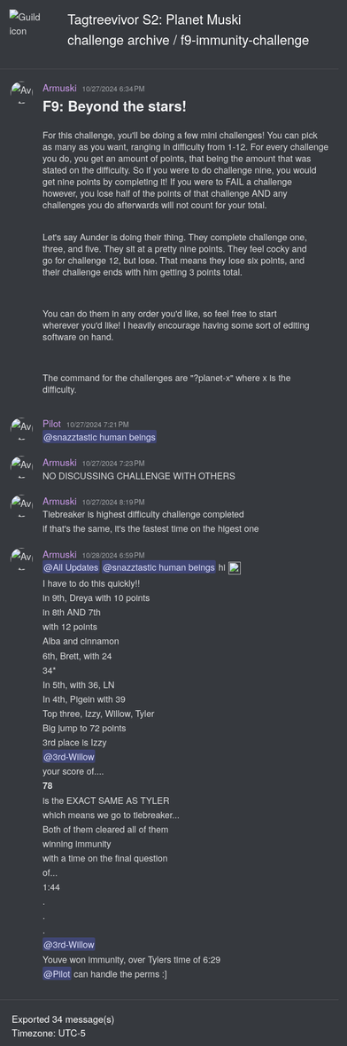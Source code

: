 <!DOCTYPE html><html lang=en><head><title>Tagtreevivor S2: Planet Muski - f9-immunity-challenge</title><meta charset=utf-8><meta name=viewport content="width=device-width"><style>@font-face{src:url("https://cdn.jsdelivr.net/gh/Tyrrrz/DiscordFonts@master/ggsans-normal-400.woff2");font-family:gg sans;font-weight:400;font-style:normal}@font-face{src:url("https://cdn.jsdelivr.net/gh/Tyrrrz/DiscordFonts@master/ggsans-normal-500.woff2");font-family:gg sans;font-weight:500;font-style:normal}@font-face{src:url("https://cdn.jsdelivr.net/gh/Tyrrrz/DiscordFonts@master/ggsans-normal-600.woff2");font-family:gg sans;font-weight:600;font-style:normal}@font-face{src:url("https://cdn.jsdelivr.net/gh/Tyrrrz/DiscordFonts@master/ggsans-normal-700.woff2");font-family:gg sans;font-weight:700;font-style:normal}@font-face{src:url("https://cdn.jsdelivr.net/gh/Tyrrrz/DiscordFonts@master/ggsans-normal-800.woff2");font-family:gg sans;font-weight:800;font-style:normal}@font-face{src:url("https://cdn.jsdelivr.net/gh/Tyrrrz/DiscordFonts@master/ggsans-italic-400.woff2");font-family:gg sans;font-weight:400;font-style:italic}@font-face{src:url("https://cdn.jsdelivr.net/gh/Tyrrrz/DiscordFonts@master/ggsans-italic-500.woff2");font-family:gg sans;font-weight:500;font-style:italic}@font-face{src:url("https://cdn.jsdelivr.net/gh/Tyrrrz/DiscordFonts@master/ggsans-italic-600.woff2");font-family:gg sans;font-weight:600;font-style:italic}@font-face{src:url("https://cdn.jsdelivr.net/gh/Tyrrrz/DiscordFonts@master/ggsans-italic-700.woff2");font-family:gg sans;font-weight:700;font-style:italic}@font-face{src:url("https://cdn.jsdelivr.net/gh/Tyrrrz/DiscordFonts@master/ggsans-italic-800.woff2");font-family:gg sans;font-weight:800;font-style:italic}html,body{margin:0;padding:0;background-color:#36393e;color:#dcddde;font-family:"gg sans","Helvetica Neue",Helvetica,Arial,sans-serif;font-size:17px;font-weight:400;scroll-behavior:smooth}a{color:#00aff4;text-decoration:none}a:hover{text-decoration:underline}img{object-fit:contain;image-rendering:high-quality;image-rendering:-webkit-optimize-contrast}.preamble{display:grid;grid-template-columns:auto 1fr;max-width:100%;padding:1rem}.preamble__guild-icon-container{grid-column:1}.preamble__guild-icon{max-width:88px;max-height:88px}.preamble__entries-container{grid-column:2;margin-left:1rem}.preamble__entry{margin-bottom:0.15rem;color:#ffffff;font-size:1.4rem}.preamble__entry--small{font-size:1rem}.chatlog{padding:1rem 0;width:100%;border-top:1px solid rgba(255,255,255,0.1);border-bottom:1px solid rgba(255,255,255,0.1)}.chatlog__message-group{margin-bottom:1rem}.chatlog__message-container{background-color:transparent;transition:background-color 1s ease}.chatlog__message-container--highlighted{background-color:rgba(114,137,218,0.2)}.chatlog__message-container--pinned{background-color:rgba(249,168,37,0.05)}.chatlog__message{display:grid;grid-template-columns:auto 1fr;padding:0.15rem 0;direction:ltr;unicode-bidi:bidi-override}.chatlog__message:hover{background-color:#32353b}.chatlog__message:hover .chatlog__short-timestamp{display:block}.chatlog__message-aside{grid-column:1;width:72px;padding:0.15rem 0.15rem 0 0.15rem;text-align:center}.chatlog__reply-symbol{height:10px;margin:6px 4px 4px 36px;border-left:2px solid #4f545c;border-top:2px solid #4f545c;border-radius:8px 0 0 0}.chatlog__avatar{width:40px;height:40px;border-radius:50%}.chatlog__short-timestamp{display:none;color:#a3a6aa;font-size:0.75rem;font-weight:500;direction:ltr;unicode-bidi:bidi-override}.chatlog__message-primary{grid-column:2;min-width:0}.chatlog__reply{display:flex;margin-bottom:0.15rem;align-items:center;color:#b5b6b8;font-size:0.875rem;white-space:nowrap;overflow:hidden;text-overflow:ellipsis}.chatlog__reply-avatar{width:16px;height:16px;margin-right:0.25rem;border-radius:50%}.chatlog__reply-author{margin-right:0.3rem;font-weight:600}.chatlog__reply-content{overflow:hidden;text-overflow:ellipsis}.chatlog__reply-link{cursor:pointer}.chatlog__reply-link *{display:inline;pointer-events:none}.chatlog__reply-link .chatlog__markdown-quote{display:inline}.chatlog__reply-link .chatlog__markdown-pre{display:inline}.chatlog__reply-link:hover{color:#ffffff}.chatlog__reply-link:hover *:not(.chatlog__markdown-spoiler){color:inherit}.chatlog__reply-edited-timestamp{margin-left:0.25rem;color:#a3a6aa;font-size:0.75rem;font-weight:500;direction:ltr;unicode-bidi:bidi-override}.chatlog__system-notification-icon{width:18px;height:18px}.chatlog__system-notification-author{font-weight:500;color:#ffffff}.chatlog__system-notification-content{color:#96989d}.chatlog__system-notification-link{font-weight:500;color:#ffffff}.chatlog__system-notification-timestamp{margin-left:0.3rem;color:#a3a6aa;font-size:0.75rem;font-weight:500;direction:ltr;unicode-bidi:bidi-override}.chatlog__system-notification-timestamp a{color:inherit}.chatlog__header{margin-bottom:0.1rem}.chatlog__author{font-weight:500;color:#ffffff}.chatlog__author-tag{position:relative;top:-0.1rem;margin-left:0.3rem;padding:0.05rem 0.3rem;border-radius:3px;background-color:#5865F2;color:#ffffff;font-size:0.625rem;font-weight:500;line-height:1.3}.chatlog__timestamp{margin-left:0.3rem;color:#a3a6aa;font-size:0.75rem;font-weight:500;direction:ltr;unicode-bidi:bidi-override}.chatlog__timestamp a{color:inherit}.chatlog__content{padding-right:1rem;font-size:0.95rem;word-wrap:break-word}.chatlog__edited-timestamp{margin-left:0.15rem;color:#a3a6aa;font-size:0.75rem;font-weight:500}.chatlog__attachment{position:relative;width:fit-content;margin-top:0.3rem;border-radius:3px;overflow:hidden}.chatlog__attachment--hidden{cursor:pointer;box-shadow:0 0 1px 1px rgba(0,0,0,0.1)}.chatlog__attachment--hidden *{pointer-events:none}.chatlog__attachment-spoiler-caption{display:none;position:absolute;left:50%;top:50%;z-index:999;padding:0.4rem 0.8rem;border-radius:20px;transform:translate(-50%,-50%);background-color:rgba(0,0,0,0.9);color:#dcddde;font-size:0.9rem;font-weight:600;letter-spacing:0.05rem}.chatlog__attachment--hidden .chatlog__attachment-spoiler-caption{display:block}.chatlog__attachment--hidden:hover .chatlog__attachment-spoiler-caption{color:#fff}.chatlog__attachment-media{max-width:45vw;max-height:500px;vertical-align:top;border-radius:3px}.chatlog__attachment--hidden .chatlog__attachment-media{filter:blur(44px)}.chatlog__attachment-generic{max-width:520px;width:100%;height:40px;padding:10px;border:1px solid #292b2f;border-radius:3px;background-color:#2f3136;overflow:hidden}.chatlog__attachment--hidden .chatlog__attachment-generic{filter:blur(44px)}.chatlog__attachment-generic-icon{float:left;width:30px;height:100%;margin-right:10px}.chatlog__attachment-generic-size{color:#72767d;font-size:12px}.chatlog__attachment-generic-name{overflow:hidden;white-space:nowrap;text-overflow:ellipsis}.chatlog__embed{display:flex;margin-top:0.3rem;max-width:520px}.chatlog__embed-color-pill{flex-shrink:0;width:0.25rem;border-top-left-radius:3px;border-bottom-left-radius:3px}.chatlog__embed-color-pill--default{background-color:#202225}.chatlog__embed-content-container{display:flex;flex-direction:column;padding:0.5rem 0.6rem;border:1px solid rgba(46,48,54,0.6);border-top-right-radius:3px;border-bottom-right-radius:3px;background-color:rgba(46,48,54,0.3)}.chatlog__embed-content{display:flex;width:100%}.chatlog__embed-text{flex:1}.chatlog__embed-author-container{display:flex;margin-bottom:0.5rem;align-items:center}.chatlog__embed-author-icon{width:20px;height:20px;margin-right:0.5rem;border-radius:50%}.chatlog__embed-author{color:#ffffff;font-size:0.875rem;font-weight:600;direction:ltr;unicode-bidi:bidi-override}.chatlog__embed-author-link{color:#ffffff}.chatlog__embed-title{margin-bottom:0.5rem;color:#ffffff;font-size:0.875rem;font-weight:600}.chatlog__embed-description{color:#dcddde;font-weight:500;font-size:0.85rem}.chatlog__embed-fields{display:flex;flex-wrap:wrap;gap:0 0.5rem}.chatlog__embed-field{flex:0;min-width:100%;max-width:506px;padding-top:0.6rem;font-size:0.875rem}.chatlog__embed-field--inline{flex:1;flex-basis:auto;min-width:50px}.chatlog__embed-field-name{margin-bottom:0.2rem;color:#ffffff;font-weight:600}.chatlog__embed-field-value{color:#dcddde;font-weight:500}.chatlog__embed-thumbnail{flex:0;max-width:80px;max-height:80px;margin-left:1.2rem;border-radius:3px}.chatlog__embed-images{display:grid;margin-top:0.6rem;grid-template-columns:repeat(2,1fr);gap:0.25rem}.chatlog__embed-images--single{display:block}.chatlog__embed-image{object-fit:cover;object-position:center;max-width:500px;max-height:400px;width:100%;height:100%;border-radius:3px}.chatlog__embed-footer{margin-top:0.6rem;color:#dcddde}.chatlog__embed-footer-icon{width:20px;height:20px;margin-right:0.2rem;border-radius:50%;vertical-align:middle}.chatlog__embed-footer-text{vertical-align:middle;font-size:0.75rem;font-weight:500}.chatlog__embed-invite-container{min-width:320px;padding:0.6rem 0.7rem;border:1px solid rgba(46,48,54,0.6);border-radius:3px;background-color:rgba(46,48,54,0.3)}.chatlog__embed-invite-title{margin:0 0 0.8rem 0;color:#b9bbbe;font-size:0.75rem;font-weight:700;text-transform:uppercase}.chatlog__embed-invite{display:flex}.chatlog__embed-invite-guild-icon{width:50px;height:50px;border-radius:0.85rem}.chatlog__embed-invite-info{margin-left:1rem}.chatlog__embed-invite-guild-name{color:#ffffff;font-weight:600}.chatlog__embed-invite-guild-name a{color:inherit}.chatlog__embed-invite-channel-icon{width:18px;height:18px;vertical-align:bottom}.chatlog__embed-invite-channel-name{font-size:0.9rem;font-weight:600}.chatlog__embed-generic-image{object-fit:contain;object-position:left;max-width:45vw;max-height:500px;vertical-align:top;border-radius:3px}.chatlog__embed-generic-video{object-fit:contain;object-position:left;max-width:45vw;max-height:500px;vertical-align:top;border-radius:3px}.chatlog__embed-generic-gifv{object-fit:contain;object-position:left;max-width:45vw;max-height:500px;vertical-align:top;border-radius:3px}.chatlog__embed-spotify{border:0}.chatlog__embed-twitch{border:0}.chatlog__embed-youtube-container{margin-top:0.6rem}.chatlog__embed-youtube{border:0;border-radius:3px}.chatlog__sticker{width:180px;height:180px}.chatlog__sticker--media{max-width:100%;max-height:100%}.chatlog__reactions{display:flex}.chatlog__reaction{display:flex;margin:0.35rem 0.1rem 0.1rem 0;padding:0.125rem 0.375rem;border:1px solid transparent;border-radius:8px;background-color:#2f3136;align-items:center}.chatlog__reaction:hover{border:1px solid hsla(0,0%,100%,.2);background-color:transparent}.chatlog__reaction-count{min-width:9px;margin-left:0.35rem;color:#b9bbbe;font-size:0.875rem}.chatlog__reaction:hover .chatlog__reaction-count{color:#dcddde}.chatlog__markdown{max-width:100%;line-height:1.3;overflow-wrap:break-word}.chatlog__markdown h1{margin:1rem 0 0.5rem;color:#f2f3f5;font-size:1.5rem;line-height:1}.chatlog__markdown h2{margin:1rem 0 0.5rem;color:#f2f3f5;font-size:1.25rem;line-height:1}.chatlog__markdown h3{margin:1rem 0 0.5rem;color:#f2f3f5;font-size:1rem;line-height:1}.chatlog__markdown h1:first-child,h2:first-child,h3:first-child{margin-top:0.5rem}.chatlog__markdown ul,ol{margin:0 0 0 1rem;padding:0}.chatlog__markdown-preserve{white-space:pre-wrap}.chatlog__markdown-spoiler{background-color:rgba(255,255,255,0.1);padding:0 2px;border-radius:3px}.chatlog__markdown-spoiler--hidden{cursor:pointer;background-color:#202225;color:rgba(0,0,0,0)}.chatlog__markdown-spoiler--hidden:hover{background-color:rgba(32,34,37,0.8)}.chatlog__markdown-spoiler--hidden::selection{color:rgba(0,0,0,0)}.chatlog__markdown-quote{display:flex;margin:0.05rem 0}.chatlog__markdown-quote-border{margin-right:0.5rem;border:2px solid #4f545c;border-radius:3px}.chatlog__markdown-pre{background-color:#2f3136;font-family:"Consolas","Courier New",Courier,monospace;font-size:0.85rem;text-decoration:inherit}.chatlog__markdown-pre--multiline{display:block;margin-top:0.25rem;padding:0.5rem;border:2px solid #282b30;border-radius:5px;color:#b9bbbe}.chatlog__markdown-pre--multiline.hljs{background-color:#2f3136;color:#b9bbbe}.chatlog__markdown-pre--inline{display:inline-block;padding:2px;border-radius:3px}.chatlog__markdown-mention{border-radius:3px;padding:0 2px;background-color:rgba(88,101,242,.3);color:#dee0fc;font-weight:500}.chatlog__markdown-mention:hover{background-color:#5865f2;color:#ffffff}.chatlog__markdown-timestamp{background-color:rgba(255,255,255,0.1);padding:0 2px;border-radius:3px}.chatlog__emoji{width:1.325rem;height:1.325rem;margin:0 0.06rem;vertical-align:-0.4rem}.chatlog__emoji--small{width:1rem;height:1rem}.chatlog__emoji--large{width:2.8rem;height:2.8rem}.postamble{padding:1.25rem}.postamble__entry{color:#ffffff}</style><link rel=stylesheet href=https://cdnjs.cloudflare.com/ajax/libs/highlight.js/9.15.6/styles/solarized-dark.min.css><script src=https://cdnjs.cloudflare.com/ajax/libs/highlight.js/9.15.6/highlight.min.js></script><script>document.addEventListener('DOMContentLoaded',()=>{document.querySelectorAll('.chatlog__markdown-pre--multiline').forEach(e=>hljs.highlightBlock(e));});</script><script src=https://cdnjs.cloudflare.com/ajax/libs/lottie-web/5.8.1/lottie.min.js></script><script>document.addEventListener('DOMContentLoaded',()=>{document.querySelectorAll('.chatlog__sticker--media[data-source]').forEach(e=>{const anim=lottie.loadAnimation({container:e,renderer:'svg',loop:true,autoplay:true,path:e.getAttribute('data-source')});anim.addEventListener('data_failed',()=>e.innerHTML='<strong>[Sticker cannot be rendered]</strong>');});});</script><script>function scrollToMessage(event,id){const element=document.getElementById('chatlog__message-container-'+id);if(!element)
return;event.preventDefault();element.classList.add('chatlog__message-container--highlighted');window.scrollTo({top:element.getBoundingClientRect().top-document.body.getBoundingClientRect().top-(window.innerHeight/2),behavior:'smooth'});window.setTimeout(()=>element.classList.remove('chatlog__message-container--highlighted'),2000);}
function showSpoiler(event,element){if(!element)
return;if(element.classList.contains('chatlog__attachment--hidden')){event.preventDefault();element.classList.remove('chatlog__attachment--hidden');}
if(element.classList.contains('chatlog__markdown-spoiler--hidden')){event.preventDefault();element.classList.remove('chatlog__markdown-spoiler--hidden');}}</script><svg style=display:none xmlns=http://www.w3.org/2000/svg><defs><symbol id=attachment-icon viewBox="0 0 720 960"><path fill=#f4f5fb d=M50,935a25,25,0,0,1-25-25V50A25,25,0,0,1,50,25H519.6L695,201.32V910a25,25,0,0,1-25,25Z /><path fill=#7789c4 d=M509.21,50,670,211.63V910H50V50H509.21M530,0H50A50,50,0,0,0,0,50V910a50,50,0,0,0,50,50H670a50,50,0,0,0,50-50h0V191Z /><path fill=#f4f5fb d=M530,215a25,25,0,0,1-25-25V50a25,25,0,0,1,16.23-23.41L693.41,198.77A25,25,0,0,1,670,215Z /><path fill=#7789c4 d=M530,70.71,649.29,190H530V70.71M530,0a50,50,0,0,0-50,50V190a50,50,0,0,0,50,50H670a50,50,0,0,0,50-50Z /></symbol><symbol id=join-icon viewBox="0 0 18 18"><path fill=#3ba55c d="m0 8h14.2l-3.6-3.6 1.4-1.4 6 6-6 6-1.4-1.4 3.6-3.6h-14.2" /></symbol><symbol id=leave-icon viewBox="0 0 18 18"><path fill=#ed4245 d="m3.8 8 3.6-3.6-1.4-1.4-6 6 6 6 1.4-1.4-3.6-3.6h14.2v-2" /></symbol><symbol id=call-icon viewBox="0 0 18 18"><path fill=#3ba55c fill-rule=evenodd d="M17.7163041 15.36645368c-.0190957.02699568-1.9039523 2.6680735-2.9957762 2.63320406-3.0676659-.09785935-6.6733809-3.07188394-9.15694343-5.548738C3.08002193 9.9740657.09772497 6.3791404 0 3.3061316v-.024746C0 2.2060575 2.61386252.3152347 2.64082114.2972376c.7110335-.4971705 1.4917101-.3149497 1.80959713.1372281.19320342.2744561 2.19712724 3.2811005 2.42290565 3.6489167.09884826.1608492.14714912.3554431.14714912.5702838 0 .2744561-.07975258.5770327-.23701117.8751101-.1527655.2902036-.65262318 1.1664385-.89862055 1.594995.2673396.3768148.94804468 1.26429792 2.351016 2.66357424 1.39173858 1.39027775 2.28923588 2.07641807 2.67002628 2.34187563.4302146-.2452108 1.3086162-.74238132 1.5972981-.89423205.5447887-.28682915 1.0907006-.31944893 1.4568885-.08661115.3459689.2182151 3.3383754 2.21027167 3.6225641 2.41611376.2695862.19234426.4144887.5399137.4144887.91672846 0 .2969525-.089862.61190215-.2808189.88523346" /></symbol><symbol id=pencil-icon viewBox="0 0 18 18"><path fill=#99aab5 d="m0 14.25v3.75h3.75l11.06-11.06-3.75-3.75zm17.71-10.21c.39-.39.39-1.02 0-1.41l-2.34-2.34c-.39-.39-1.02-.39-1.41 0l-1.83 1.83 3.75 3.75z" /></symbol><symbol id=pin-icon viewBox="0 0 18 18"><path fill=#b9bbbe d="m16.908 8.39684-8.29587-8.295827-1.18584 1.184157 1.18584 1.18584-4.14834 4.1475v.00167l-1.18583-1.18583-1.185 1.18583 3.55583 3.55502-4.740831 4.74 1.185001 1.185 4.74083-4.74 3.55581 3.555 1.185-1.185-1.185-1.185 4.1475-4.14836h.0009l1.185 1.185z" /></symbol><symbol id=channel-icon viewBox="0 0 24 24"><path fill=#b9bbbe d="M5.88657 21C5.57547 21 5.3399 20.7189 5.39427 20.4126L6.00001 17H2.59511C2.28449 17 2.04905 16.7198 2.10259 16.4138L2.27759 15.4138C2.31946 15.1746 2.52722 15 2.77011 15H6.35001L7.41001 9H4.00511C3.69449 9 3.45905 8.71977 3.51259 8.41381L3.68759 7.41381C3.72946 7.17456 3.93722 7 4.18011 7H7.76001L8.39677 3.41262C8.43914 3.17391 8.64664 3 8.88907 3H9.87344C10.1845 3 10.4201 3.28107 10.3657 3.58738L9.76001 7H15.76L16.3968 3.41262C16.4391 3.17391 16.6466 3 16.8891 3H17.8734C18.1845 3 18.4201 3.28107 18.3657 3.58738L17.76 7H21.1649C21.4755 7 21.711 7.28023 21.6574 7.58619L21.4824 8.58619C21.4406 8.82544 21.2328 9 20.9899 9H17.41L16.35 15H19.7549C20.0655 15 20.301 15.2802 20.2474 15.5862L20.0724 16.5862C20.0306 16.8254 19.8228 17 19.5799 17H16L15.3632 20.5874C15.3209 20.8261 15.1134 21 14.8709 21H13.8866C13.5755 21 13.3399 20.7189 13.3943 20.4126L14 17H8.00001L7.36325 20.5874C7.32088 20.8261 7.11337 21 6.87094 21H5.88657ZM9.41045 9L8.35045 15H14.3504L15.4104 9H9.41045Z" /></symbol><symbol id=thread-icon viewBox="0 0 24 24"><path fill=#b9bbbe d="M5.43309 21C5.35842 21 5.30189 20.9325 5.31494 20.859L5.99991 17H2.14274C2.06819 17 2.01168 16.9327 2.02453 16.8593L2.33253 15.0993C2.34258 15.0419 2.39244 15 2.45074 15H6.34991L7.40991 9H3.55274C3.47819 9 3.42168 8.93274 3.43453 8.85931L3.74253 7.09931C3.75258 7.04189 3.80244 7 3.86074 7H7.75991L8.45234 3.09903C8.46251 3.04174 8.51231 3 8.57049 3H10.3267C10.4014 3 10.4579 3.06746 10.4449 3.14097L9.75991 7H15.7599L16.4523 3.09903C16.4625 3.04174 16.5123 3 16.5705 3H18.3267C18.4014 3 18.4579 3.06746 18.4449 3.14097L17.7599 7H21.6171C21.6916 7 21.7481 7.06725 21.7353 7.14069L21.4273 8.90069C21.4172 8.95811 21.3674 9 21.3091 9H17.4099L17.0495 11.04H15.05L15.4104 9H9.41035L8.35035 15H10.5599V17H7.99991L7.30749 20.901C7.29732 20.9583 7.24752 21 7.18934 21H5.43309Z" /><path fill=#b9bbbe d="M13.4399 12.96C12.9097 12.96 12.4799 13.3898 12.4799 13.92V20.2213C12.4799 20.7515 12.9097 21.1813 13.4399 21.1813H14.3999C14.5325 21.1813 14.6399 21.2887 14.6399 21.4213V23.4597C14.6399 23.6677 14.8865 23.7773 15.0408 23.6378L17.4858 21.4289C17.6622 21.2695 17.8916 21.1813 18.1294 21.1813H22.5599C23.0901 21.1813 23.5199 20.7515 23.5199 20.2213V13.92C23.5199 13.3898 23.0901 12.96 22.5599 12.96H13.4399Z" /></symbol></defs></svg><body><div class=preamble><div class=preamble__guild-icon-container><img class=preamble__guild-icon src="https://cdn.discordapp.com/icons/1213267992494739516/08b7b631f2b59f5672a3fd2aa744e124.png?size=512" alt="Guild icon" loading=lazy></div><div class=preamble__entries-container><div class=preamble__entry>Tagtreevivor S2: Planet Muski</div><div class=preamble__entry>challenge archive / f9-immunity-challenge</div></div></div>
<div class="chatlog">

<div class=chatlog__message-group><div id=chatlog__message-container-1300226227646365788 class=chatlog__message-container data-message-id=1300226227646365788><div class=chatlog__message><div class=chatlog__message-aside><img class=chatlog__avatar src="https://cdn.discordapp.com/avatars/513408232975499266/b0b5edcb4cc2d3f13d1bc657eec88084.png?size=512" alt=Avatar loading=lazy></div><div class=chatlog__message-primary><div class=chatlog__header><span class=chatlog__author style=color:rgb(204,154,235) title=lordlockedplock data-user-id=513408232975499266>Armuski</span> <span class=chatlog__timestamp title="Sunday, October 27, 2024 6:34 PM"><a href=#chatlog__message-container-1300226227646365788>10/27/2024 6:34 PM</a></span></div><div class="chatlog__content chatlog__markdown"><span class=chatlog__markdown-preserve><h1>F9: Beyond the stars!</h1>
For this challenge, you&#39;ll be doing a few mini challenges! You can pick as many as you want, ranging in difficulty from 1-12. For every challenge you do, you get an amount of points, that being the amount that was stated on the difficulty. So if you were to do challenge nine, you would get nine points by completing it! If you were to FAIL a challenge however, you lose half of the points of that challenge AND any challenges you do afterwards will not count for your total. 

Let&#39;s say Aunder is doing their thing. They complete challenge one, three, and five. They sit at a pretty nine points. They feel cocky and go for challenge 12, but lose. That means they lose six points, and their challenge ends with him getting 3 points total. 

You can do them in any order you&#39;d like, so feel free to start wherever you&#39;d like! I heavily encourage having some sort of editing software on hand. 

The command for the challenges are &quot;?planet-x&quot; where x is the difficulty.</span></div></div></div></div></div>
<div class=chatlog__message-group><div id=chatlog__message-container-1300237870623363093 class=chatlog__message-container data-message-id=1300237870623363093><div class=chatlog__message><div class=chatlog__message-aside><img class=chatlog__avatar src="https://cdn.discordapp.com/avatars/275404326867042304/672aff53b90106bb4d8e6342321fb3b8.png?size=512" alt=Avatar loading=lazy></div><div class=chatlog__message-primary><div class=chatlog__header><span class=chatlog__author style=color:rgb(204,154,235) title=u5sus data-user-id=275404326867042304>Pilot</span> <span class=chatlog__timestamp title="Sunday, October 27, 2024 7:21 PM"><a href=#chatlog__message-container-1300237870623363093>10/27/2024 7:21 PM</a></span></div><div class="chatlog__content chatlog__markdown"><span class=chatlog__markdown-preserve><span class="chatlog__markdown-mention" style="">@snazztastic human beings</span></span></div></div></div></div></div>
<div class=chatlog__message-group><div id=chatlog__message-container-1300238519901356104 class=chatlog__message-container data-message-id=1300238519901356104><div class=chatlog__message><div class=chatlog__message-aside><img class=chatlog__avatar src="https://cdn.discordapp.com/avatars/513408232975499266/b0b5edcb4cc2d3f13d1bc657eec88084.png?size=512" alt=Avatar loading=lazy></div><div class=chatlog__message-primary><div class=chatlog__header><span class=chatlog__author style=color:rgb(204,154,235) title=lordlockedplock data-user-id=513408232975499266>Armuski</span> <span class=chatlog__timestamp title="Sunday, October 27, 2024 7:23 PM"><a href=#chatlog__message-container-1300238519901356104>10/27/2024 7:23 PM</a></span></div><div class="chatlog__content chatlog__markdown"><span class=chatlog__markdown-preserve>NO DISCUSSING CHALLENGE WITH OTHERS</span></div></div></div></div></div>
<div class=chatlog__message-group><div id=chatlog__message-container-1300252621746995302 class=chatlog__message-container data-message-id=1300252621746995302><div class=chatlog__message><div class=chatlog__message-aside><img class=chatlog__avatar src="https://cdn.discordapp.com/avatars/513408232975499266/b0b5edcb4cc2d3f13d1bc657eec88084.png?size=512" alt=Avatar loading=lazy></div><div class=chatlog__message-primary><div class=chatlog__header><span class=chatlog__author style=color:rgb(204,154,235) title=lordlockedplock data-user-id=513408232975499266>Armuski</span> <span class=chatlog__timestamp title="Sunday, October 27, 2024 8:19 PM"><a href=#chatlog__message-container-1300252621746995302>10/27/2024 8:19 PM</a></span></div><div class="chatlog__content chatlog__markdown"><span class=chatlog__markdown-preserve>Tiebreaker is highest difficulty challenge completed</span></div></div></div></div><div id=chatlog__message-container-1300252693310345247 class=chatlog__message-container data-message-id=1300252693310345247><div class=chatlog__message><div class=chatlog__message-aside><div class=chatlog__short-timestamp title="Sunday, October 27, 2024 8:19 PM">8:19 PM</div></div><div class=chatlog__message-primary><div class="chatlog__content chatlog__markdown"><span class=chatlog__markdown-preserve>if that&#39;s the same, it&#39;s the fastest time on the higest one</span></div></div></div></div></div>
<div class=chatlog__message-group><div id=chatlog__message-container-1300594795206541362 class=chatlog__message-container data-message-id=1300594795206541362><div class=chatlog__message><div class=chatlog__message-aside><img class=chatlog__avatar src="https://cdn.discordapp.com/avatars/513408232975499266/b0b5edcb4cc2d3f13d1bc657eec88084.png?size=512" alt=Avatar loading=lazy></div><div class=chatlog__message-primary><div class=chatlog__header><span class=chatlog__author style=color:rgb(204,154,235) title=lordlockedplock data-user-id=513408232975499266>Armuski</span> <span class=chatlog__timestamp title="Monday, October 28, 2024 6:59 PM"><a href=#chatlog__message-container-1300594795206541362>10/28/2024 6:59 PM</a></span></div><div class="chatlog__content chatlog__markdown"><span class=chatlog__markdown-preserve><span class="chatlog__markdown-mention" style="">@All Updates</span> <span class="chatlog__markdown-mention" style="">@snazztastic human beings</span> hi <img
    loading="lazy"
    class="chatlog__emoji "
    alt="😄"
    title="smile"
    src="https://cdn.jsdelivr.net/gh/twitter/twemoji@latest/assets/svg/1f604.svg"></span></div></div></div></div><div id=chatlog__message-container-1300594840089661470 class=chatlog__message-container data-message-id=1300594840089661470><div class=chatlog__message><div class=chatlog__message-aside><div class=chatlog__short-timestamp title="Monday, October 28, 2024 6:59 PM">6:59 PM</div></div><div class=chatlog__message-primary><div class="chatlog__content chatlog__markdown"><span class=chatlog__markdown-preserve>I have to do this quickly!!</span></div></div></div></div><div id=chatlog__message-container-1300594887133237312 class=chatlog__message-container data-message-id=1300594887133237312><div class=chatlog__message><div class=chatlog__message-aside><div class=chatlog__short-timestamp title="Monday, October 28, 2024 6:59 PM">6:59 PM</div></div><div class=chatlog__message-primary><div class="chatlog__content chatlog__markdown"><span class=chatlog__markdown-preserve>in 9th, Dreya with 10 points</span></div></div></div></div><div id=chatlog__message-container-1300594911803871233 class=chatlog__message-container data-message-id=1300594911803871233><div class=chatlog__message><div class=chatlog__message-aside><div class=chatlog__short-timestamp title="Monday, October 28, 2024 6:59 PM">6:59 PM</div></div><div class=chatlog__message-primary><div class="chatlog__content chatlog__markdown"><span class=chatlog__markdown-preserve>in 8th AND 7th</span></div></div></div></div><div id=chatlog__message-container-1300594981681102949 class=chatlog__message-container data-message-id=1300594981681102949><div class=chatlog__message><div class=chatlog__message-aside><div class=chatlog__short-timestamp title="Monday, October 28, 2024 7:00 PM">7:00 PM</div></div><div class=chatlog__message-primary><div class="chatlog__content chatlog__markdown"><span class=chatlog__markdown-preserve>with 12 points</span></div></div></div></div><div id=chatlog__message-container-1300594994234527794 class=chatlog__message-container data-message-id=1300594994234527794><div class=chatlog__message><div class=chatlog__message-aside><div class=chatlog__short-timestamp title="Monday, October 28, 2024 7:00 PM">7:00 PM</div></div><div class=chatlog__message-primary><div class="chatlog__content chatlog__markdown"><span class=chatlog__markdown-preserve>Alba and cinnamon</span></div></div></div></div><div id=chatlog__message-container-1300595176648998957 class=chatlog__message-container data-message-id=1300595176648998957><div class=chatlog__message><div class=chatlog__message-aside><div class=chatlog__short-timestamp title="Monday, October 28, 2024 7:00 PM">7:00 PM</div></div><div class=chatlog__message-primary><div class="chatlog__content chatlog__markdown"><span class=chatlog__markdown-preserve>6th, Brett, with 24</span></div></div></div></div><div id=chatlog__message-container-1300595184341483601 class=chatlog__message-container data-message-id=1300595184341483601><div class=chatlog__message><div class=chatlog__message-aside><div class=chatlog__short-timestamp title="Monday, October 28, 2024 7:00 PM">7:00 PM</div></div><div class=chatlog__message-primary><div class="chatlog__content chatlog__markdown"><span class=chatlog__markdown-preserve>34*</span></div></div></div></div><div id=chatlog__message-container-1300595330974486629 class=chatlog__message-container data-message-id=1300595330974486629><div class=chatlog__message><div class=chatlog__message-aside><div class=chatlog__short-timestamp title="Monday, October 28, 2024 7:01 PM">7:01 PM</div></div><div class=chatlog__message-primary><div class="chatlog__content chatlog__markdown"><span class=chatlog__markdown-preserve>In 5th, with 36, LN</span></div></div></div></div><div id=chatlog__message-container-1300595454035366019 class=chatlog__message-container data-message-id=1300595454035366019><div class=chatlog__message><div class=chatlog__message-aside><div class=chatlog__short-timestamp title="Monday, October 28, 2024 7:02 PM">7:02 PM</div></div><div class=chatlog__message-primary><div class="chatlog__content chatlog__markdown"><span class=chatlog__markdown-preserve>In 4th, Pigein with 39</span></div></div></div></div><div id=chatlog__message-container-1300595514215239722 class=chatlog__message-container data-message-id=1300595514215239722><div class=chatlog__message><div class=chatlog__message-aside><div class=chatlog__short-timestamp title="Monday, October 28, 2024 7:02 PM">7:02 PM</div></div><div class=chatlog__message-primary><div class="chatlog__content chatlog__markdown"><span class=chatlog__markdown-preserve>Top three, Izzy, Willow, Tyler</span></div></div></div></div><div id=chatlog__message-container-1300595573342339224 class=chatlog__message-container data-message-id=1300595573342339224><div class=chatlog__message><div class=chatlog__message-aside><div class=chatlog__short-timestamp title="Monday, October 28, 2024 7:02 PM">7:02 PM</div></div><div class=chatlog__message-primary><div class="chatlog__content chatlog__markdown"><span class=chatlog__markdown-preserve>Big jump to 72 points</span></div></div></div></div><div id=chatlog__message-container-1300595608863641681 class=chatlog__message-container data-message-id=1300595608863641681><div class=chatlog__message><div class=chatlog__message-aside><div class=chatlog__short-timestamp title="Monday, October 28, 2024 7:02 PM">7:02 PM</div></div><div class=chatlog__message-primary><div class="chatlog__content chatlog__markdown"><span class=chatlog__markdown-preserve>3rd place is Izzy</span></div></div></div></div><div id=chatlog__message-container-1300595663905751092 class=chatlog__message-container data-message-id=1300595663905751092><div class=chatlog__message><div class=chatlog__message-aside><div class=chatlog__short-timestamp title="Monday, October 28, 2024 7:02 PM">7:02 PM</div></div><div class=chatlog__message-primary><div class="chatlog__content chatlog__markdown"><span class=chatlog__markdown-preserve><span class="chatlog__markdown-mention" title="thatoneguy08">@3rd-Willow</span></span></div></div></div></div><div id=chatlog__message-container-1300595677004562433 class=chatlog__message-container data-message-id=1300595677004562433><div class=chatlog__message><div class=chatlog__message-aside><div class=chatlog__short-timestamp title="Monday, October 28, 2024 7:02 PM">7:02 PM</div></div><div class=chatlog__message-primary><div class="chatlog__content chatlog__markdown"><span class=chatlog__markdown-preserve>your score of....</span></div></div></div></div><div id=chatlog__message-container-1300595737092034632 class=chatlog__message-container data-message-id=1300595737092034632><div class=chatlog__message><div class=chatlog__message-aside><div class=chatlog__short-timestamp title="Monday, October 28, 2024 7:03 PM">7:03 PM</div></div><div class=chatlog__message-primary><div class="chatlog__content chatlog__markdown"><span class=chatlog__markdown-preserve><strong>78</strong></span></div></div></div></div><div id=chatlog__message-container-1300595761561731112 class=chatlog__message-container data-message-id=1300595761561731112><div class=chatlog__message><div class=chatlog__message-aside><div class=chatlog__short-timestamp title="Monday, October 28, 2024 7:03 PM">7:03 PM</div></div><div class=chatlog__message-primary><div class="chatlog__content chatlog__markdown"><span class=chatlog__markdown-preserve>is the EXACT SAME AS TYLER</span></div></div></div></div><div id=chatlog__message-container-1300595790439387188 class=chatlog__message-container data-message-id=1300595790439387188><div class=chatlog__message><div class=chatlog__message-aside><div class=chatlog__short-timestamp title="Monday, October 28, 2024 7:03 PM">7:03 PM</div></div><div class=chatlog__message-primary><div class="chatlog__content chatlog__markdown"><span class=chatlog__markdown-preserve>which means we go to tiebreaker...</span></div></div></div></div><div id=chatlog__message-container-1300595885889294397 class=chatlog__message-container data-message-id=1300595885889294397><div class=chatlog__message><div class=chatlog__message-aside><div class=chatlog__short-timestamp title="Monday, October 28, 2024 7:03 PM">7:03 PM</div></div><div class=chatlog__message-primary><div class="chatlog__content chatlog__markdown"><span class=chatlog__markdown-preserve>Both of them cleared all of them</span></div></div></div></div><div id=chatlog__message-container-1300595958412742736 class=chatlog__message-container data-message-id=1300595958412742736><div class=chatlog__message><div class=chatlog__message-aside><div class=chatlog__short-timestamp title="Monday, October 28, 2024 7:04 PM">7:04 PM</div></div><div class=chatlog__message-primary><div class="chatlog__content chatlog__markdown"><span class=chatlog__markdown-preserve>winning immunity</span></div></div></div></div><div id=chatlog__message-container-1300595979044786238 class=chatlog__message-container data-message-id=1300595979044786238><div class=chatlog__message><div class=chatlog__message-aside><div class=chatlog__short-timestamp title="Monday, October 28, 2024 7:04 PM">7:04 PM</div></div><div class=chatlog__message-primary><div class="chatlog__content chatlog__markdown"><span class=chatlog__markdown-preserve>with a time on the final question</span></div></div></div></div><div id=chatlog__message-container-1300595983511453817 class=chatlog__message-container data-message-id=1300595983511453817><div class=chatlog__message><div class=chatlog__message-aside><div class=chatlog__short-timestamp title="Monday, October 28, 2024 7:04 PM">7:04 PM</div></div><div class=chatlog__message-primary><div class="chatlog__content chatlog__markdown"><span class=chatlog__markdown-preserve>of...</span></div></div></div></div><div id=chatlog__message-container-1300596022019362857 class=chatlog__message-container data-message-id=1300596022019362857><div class=chatlog__message><div class=chatlog__message-aside><div class=chatlog__short-timestamp title="Monday, October 28, 2024 7:04 PM">7:04 PM</div></div><div class=chatlog__message-primary><div class="chatlog__content chatlog__markdown"><span class=chatlog__markdown-preserve>1:44</span></div></div></div></div><div id=chatlog__message-container-1300596027073626285 class=chatlog__message-container data-message-id=1300596027073626285><div class=chatlog__message><div class=chatlog__message-aside><div class=chatlog__short-timestamp title="Monday, October 28, 2024 7:04 PM">7:04 PM</div></div><div class=chatlog__message-primary><div class="chatlog__content chatlog__markdown"><span class=chatlog__markdown-preserve>.</span></div></div></div></div><div id=chatlog__message-container-1300596028440842322 class=chatlog__message-container data-message-id=1300596028440842322><div class=chatlog__message><div class=chatlog__message-aside><div class=chatlog__short-timestamp title="Monday, October 28, 2024 7:04 PM">7:04 PM</div></div><div class=chatlog__message-primary><div class="chatlog__content chatlog__markdown"><span class=chatlog__markdown-preserve>.</span></div></div></div></div><div id=chatlog__message-container-1300596030001250425 class=chatlog__message-container data-message-id=1300596030001250425><div class=chatlog__message><div class=chatlog__message-aside><div class=chatlog__short-timestamp title="Monday, October 28, 2024 7:04 PM">7:04 PM</div></div><div class=chatlog__message-primary><div class="chatlog__content chatlog__markdown"><span class=chatlog__markdown-preserve>.</span></div></div></div></div><div id=chatlog__message-container-1300596039992217662 class=chatlog__message-container data-message-id=1300596039992217662><div class=chatlog__message><div class=chatlog__message-aside><div class=chatlog__short-timestamp title="Monday, October 28, 2024 7:04 PM">7:04 PM</div></div><div class=chatlog__message-primary><div class="chatlog__content chatlog__markdown"><span class=chatlog__markdown-preserve><span class="chatlog__markdown-mention" title="thatoneguy08">@3rd-Willow</span></span></div></div></div></div><div id=chatlog__message-container-1300596103619678279 class=chatlog__message-container data-message-id=1300596103619678279><div class=chatlog__message><div class=chatlog__message-aside><div class=chatlog__short-timestamp title="Monday, October 28, 2024 7:04 PM">7:04 PM</div></div><div class=chatlog__message-primary><div class="chatlog__content chatlog__markdown"><span class=chatlog__markdown-preserve>Youve won immunity, over Tylers time of 6:29</span></div></div></div></div><div id=chatlog__message-container-1300596139741155339 class=chatlog__message-container data-message-id=1300596139741155339><div class=chatlog__message><div class=chatlog__message-aside><div class=chatlog__short-timestamp title="Monday, October 28, 2024 7:04 PM">7:04 PM</div></div><div class=chatlog__message-primary><div class="chatlog__content chatlog__markdown"><span class=chatlog__markdown-preserve><span class="chatlog__markdown-mention" title="u5sus">@Pilot</span> can handle the perms :]</span></div></div></div></div></div>

</div>
<div class=postamble><div class=postamble__entry>Exported 34 message(s)</div><div class=postamble__entry>Timezone: UTC-5</div></div>
